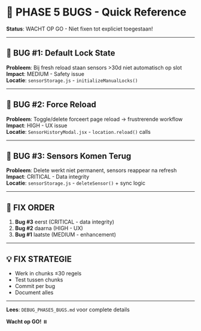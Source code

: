 # 🐛 PHASE 5 BUGS - Quick Reference

**Status**: WACHT OP GO - Niet fixen tot expliciet toegestaan!

---

## 🔴 BUG #1: Default Lock State
**Probleem**: Bij fresh reload staan sensors >30d niet automatisch op slot  
**Impact**: MEDIUM - Safety issue  
**Locatie**: `sensorStorage.js` - `initializeManualLocks()`

---

## 🔴 BUG #2: Force Reload
**Probleem**: Toggle/delete forceert page reload → frustrerende workflow  
**Impact**: HIGH - UX issue  
**Locatie**: `SensorHistoryModal.jsx` - `location.reload()` calls

---

## 🔴 BUG #3: Sensors Komen Terug
**Probleem**: Delete werkt niet permanent, sensors reappear na refresh  
**Impact**: CRITICAL - Data integrity  
**Locatie**: `sensorStorage.js` - `deleteSensor()` + sync logic

---

## 🚦 FIX ORDER
1. **Bug #3** eerst (CRITICAL - data integrity)
2. **Bug #2** daarna (HIGH - UX)
3. **Bug #1** laatste (MEDIUM - enhancement)

---

## 💡 FIX STRATEGIE
- Werk in chunks ≤30 regels
- Test tussen chunks
- Commit per bug
- Document alles

---

**Lees**: `DEBUG_PHASE5_BUGS.md` voor complete details

**Wacht op GO!** ⏸️
